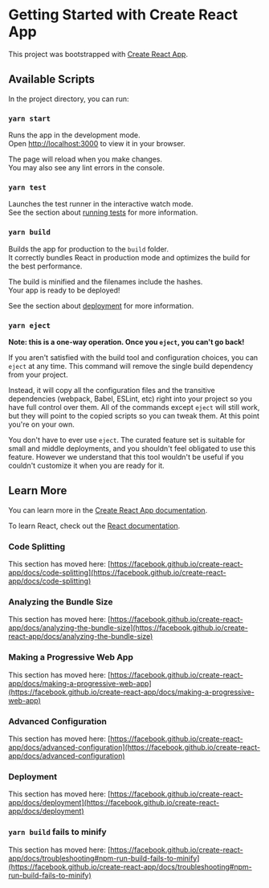 # Getting Started with Create React App

This project was bootstrapped with [Create React App](https://github.com/facebook/create-react-app).

## Available Scripts

In the project directory, you can run:

### `yarn start`

Runs the app in the development mode.\
Open [http://localhost:3000](http://localhost:3000) to view it in your browser.

The page will reload when you make changes.\
You may also see any lint errors in the console.

### `yarn test`

Launches the test runner in the interactive watch mode.\
See the section about [running tests](https://facebook.github.io/create-react-app/docs/running-tests) for more information.

### `yarn build`

Builds the app for production to the `build` folder.\
It correctly bundles React in production mode and optimizes the build for the best performance.

The build is minified and the filenames include the hashes.\
Your app is ready to be deployed!

See the section about [deployment](https://facebook.github.io/create-react-app/docs/deployment) for more information.

### `yarn eject`

**Note: this is a one-way operation. Once you `eject`, you can't go back!**

If you aren't satisfied with the build tool and configuration choices, you can `eject` at any time. This command will remove the single build dependency from your project.

Instead, it will copy all the configuration files and the transitive dependencies (webpack, Babel, ESLint, etc) right into your project so you have full control over them. All of the commands except `eject` will still work, but they will point to the copied scripts so you can tweak them. At this point you're on your own.

You don't have to ever use `eject`. The curated feature set is suitable for small and middle deployments, and you shouldn't feel obligated to use this feature. However we understand that this tool wouldn't be useful if you couldn't customize it when you are ready for it.

## Learn More

You can learn more in the [Create React App documentation](https://facebook.github.io/create-react-app/docs/getting-started).

To learn React, check out the [React documentation](https://reactjs.org/).

### Code Splitting

This section has moved here: [https://facebook.github.io/create-react-app/docs/code-splitting](https://facebook.github.io/create-react-app/docs/code-splitting)

### Analyzing the Bundle Size

This section has moved here: [https://facebook.github.io/create-react-app/docs/analyzing-the-bundle-size](https://facebook.github.io/create-react-app/docs/analyzing-the-bundle-size)

### Making a Progressive Web App

This section has moved here: [https://facebook.github.io/create-react-app/docs/making-a-progressive-web-app](https://facebook.github.io/create-react-app/docs/making-a-progressive-web-app)

### Advanced Configuration

This section has moved here: [https://facebook.github.io/create-react-app/docs/advanced-configuration](https://facebook.github.io/create-react-app/docs/advanced-configuration)

### Deployment

This section has moved here: [https://facebook.github.io/create-react-app/docs/deployment](https://facebook.github.io/create-react-app/docs/deployment)

### `yarn build` fails to minify

This section has moved here: [https://facebook.github.io/create-react-app/docs/troubleshooting#npm-run-build-fails-to-minify](https://facebook.github.io/create-react-app/docs/troubleshooting#npm-run-build-fails-to-minify)

<!-- ```
.
├── build/
├── dist/
│   └──  output.css
├── node_modules/
├── public/
│   ├── fonts/
│   │   │── Urbanist-Italic-VariableFont_wght.ttf
│   │   └── Urbanist-VariableFont_wght.ttf
│   ├── index.html
│   └── logo.png
├── src/
│   ├── components/
│   │	  ├── footer/
│   │  	  │   	└── Footer.jsx
│   │	  ├── header/
│   │	  │ 	└── Header.jsx
│   │	  ├── main/
│   │     │  	├── img
│   │	  │     │     └── banner.png
│   │     │ 	├── Banner.jsx
│   │     │ 	├── ProductItem.jsx
│   │	  │ 	└── ProductList.jsx
│   │     ├── pages/
│   │     │     ├── authorization/
│   │	  │ 	│	  ├── Login.jsx
│   │	  │ 	│     └── Register.jsx
│   │	  │ 	├── cart/
│   │	  │ 	│  	  ├── Cart.jsx
│   │	  │ 	│     └── PaypalButton.jsx
│   │	  │   	├── categories/
│   │	  │ 	│     └── Categories.jsx
│   │	  │ 	├── homepage/
│   │	  │ 	│     ├── img
│   │	  │ 	│     │  	├── children.png
│   │	  │ 	│     │		└── science.png
│   │	  │ 	│     └── Homepage.jsx
│   │	  │ 	├── orders/
│   │	  │ 	│ 	  ├── OrderDetails.jsx
│   │	  │ 	│ 	  └── OrderHistory.jsx
│   │     │ 	├── productItem/
│   │	  │ 	│  	  ├── BtnRender.jsx
│   │	  │ 	│     ├── CreateProduct.jsx
│   │	  │ 	│     ├── DetailProduct.jsx
│   │	  │ 	│ 	  └── ProductCard.jsx
│   │     │ 	├── productList/
│   │	  │ 	│     ├── LoadMore.jsx
│   │	  │ 	│ 	  ├── ProductList.jsx
│   │	  │	  	│  	  ├── Search.jsx
│   │	  │   	│     └── SortBy.jsx
│   │	  │	  	├── utils/
│   │	  │ 	│	  ├── Loading.jsx
│   │	  │ 	│     └── NotFound.jsx
│   │     │  	└── Layout.jsx
│   ├── hooks/
│   │  	├── useCategories.js
│   │  	├── useProducts.js
│   │  	└── useUser.js
│   ├── styles/
│   │   ├── fonts.scss
│   │   └── global.scss
│   ├── App.jsx
│   ├── GlobalState.jsx
│   ├── index.js
│   └── useThemeStore.jsx
├── .gitignore
├── .prettierignore
├── .prettierrc.js
├── package-lock.json
├── package.json
├── postcss.config.js
├── README.md
└── tailwind.config.js

```


```
.
├── build/
├── controllers/
│   ├── categories.js
│   ├── payment.js
│   ├── products.js
│   └── users.js
├── middleware/
│   ├── adminAuth.js
│   ├── auth.js
│   └── errorHandler.js
├── models/
│   ├── category.js
│   ├── payment.js
│   ├── product.js
│   └── user.js
├── node_modules/
├── requests/
├── routes/
│   ├── categoryRouter.js
│   ├── imageRouter.js
│   ├── paymentRouter.js
│   ├── productRouter.js
│   └── usersRouter.js
├── routes/
│   ├── config.js
│   └── logger.js
├── tmp/
├── .env
├── .eslintignore
├── .eslintrc.js
├── .gitignore
├── .prettierignore
├── .prettierrc.js
├── app.js
├── index.js
├── package-lock.json
├── package.json
└── Procfile
```
-->
